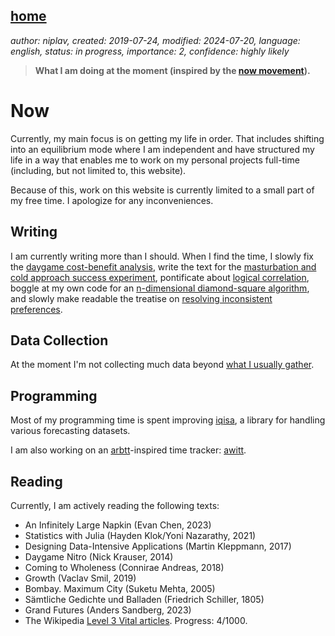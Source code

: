 [home](./index.md)
------------------

*author: niplav, created: 2019-07-24, modified: 2024-07-20, language: english, status: in progress, importance: 2, confidence: highly likely*

> __What I am doing at the moment (inspired by the
> [now movement](https://nownownow.com/about)).__

Now
====

Currently, my main focus is on getting my life in order. That includes
shifting into an equilibrium mode where I am independent and have
structured my life in a way that enables me to work on my personal
projects full-time (including, but not limited to, this website).

Because of this, work on this website is currently limited to a small
part of my free time. I apologize for any inconveniences.

Writing
-------

I am currently writing more than I should. When I find the time, I slowly
fix the [daygame cost-benefit analysis](./daygame_cost_benefit.md),
write the text for the [masturbation and cold approach success
experiment](./masturbation_and_attractiveness.md), pontificate
about [logical correlation](./logical.html), boggle at my own code
for an [n-dimensional diamond-square algorithm](./diamond.html),
and slowly make readable the treatise on [resolving inconsistent
preferences](./resolving.html).

Data Collection
----------------

At the moment I'm not collecting much data beyond [what I usually
gather](./data.md).

Programming
-----------

Most of my programming time is spent improving
[iqisa](https://github.com/niplav/iqisa), a library for handling various
forecasting datasets.

I am also working on an [arbtt](https://arbtt.nomeata.de/)-inspired time
tracker: [awitt](https://github.com/niplav/awitt).

Reading
--------

Currently, I am actively reading the following texts:

* An Infinitely Large Napkin (Evan Chen, 2023)
* Statistics with Julia (Hayden Klok/Yoni Nazarathy, 2021)
* Designing Data-Intensive Applications (Martin Kleppmann, 2017)
* Daygame Nitro (Nick Krauser, 2014)
* Coming to Wholeness (Connirae Andreas, 2018)
* Growth (Vaclav Smil, 2019)
* Bombay. Maximum City (Suketu Mehta, 2005)
* Sämtliche Gedichte und Balladen (Friedrich Schiller, 1805)
* Grand Futures (Anders Sandberg, 2023)
* The Wikipedia [Level 3 Vital articles](https://en.wikipedia.org/wiki/Wikipedia%3AVital_articles). Progress: 4/1000.
